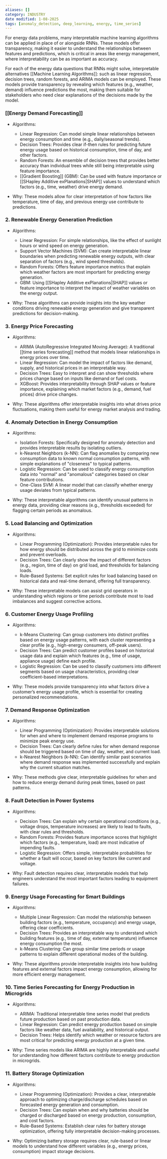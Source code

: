 ```yaml
---
aliases: []
category: INDUSTRY
date modified: 1-08-2025
tags: [anomaly_detection, deep_learning, energy, time_series]
---
```


For energy data problems, many interpretable machine learning algorithms can be applied in place of or alongside RNNs. These models offer transparency, making it easier to understand the relationships between features and predictions, which is critical in areas like energy management, where interpretability can be as important as accuracy.

For each of the energy data questions that RNNs might solve, interpretable alternatives [[Machine Learning Algorithms]]: such as linear regression, decision trees, random forests, and ARIMA models can be employed. These models provide transparency by revealing which features (e.g., weather, demand) influence predictions the most, making them suitable for stakeholders who need clear explanations of the decisions made by the model.

### [[Energy Demand Forecasting]]
   - Algorithms:
     - Linear Regression: Can model simple linear relationships between energy consumption and time (e.g., daily/seasonal trends).
     - Decision Trees: Provides clear if-then rules for predicting future energy usage based on historical consumption, time of day, and other factors.
     - Random Forests: An ensemble of decision trees that provides better accuracy than individual trees while still being interpretable using feature importance.
     - [[Gradient Boosting]] (GBM): Can be used with feature importance or [[SHapley Additive exPlanations|SHAP]] values to understand which factors (e.g., time, weather) drive energy demand.
   
   - Why: These models allow for clear interpretation of how factors like temperature, time of day, and previous energy use contribute to predictions.

### 2. Renewable Energy Generation Prediction
   - Algorithms:
     - Linear Regression: For simple relationships, like the effect of sunlight hours or wind speed on energy generation.
     - Support Vector Machines (SVM): Can create interpretable linear boundaries when predicting renewable energy outputs, with clear separation of factors (e.g., wind speed thresholds).
     - Random Forests: Offers feature importance metrics that explain which weather factors are most important for predicting energy generation.
     - GBM: Using [[SHapley Additive exPlanations|SHAP]] values or feature importance to interpret the impact of weather variables on the energy output.

   - Why: These algorithms can provide insights into the key weather conditions driving renewable energy generation and give transparent predictions for decision-making.
### 3. Energy Price Forecasting
   - Algorithms:
     - ARIMA (AutoRegressive Integrated Moving Average): A traditional [[time series forecasting]] method that models linear relationships in energy prices over time.
     - Linear Regression: Can model the impact of factors like demand, supply, and historical prices in an interpretable way.
     - Decision Trees: Easy to interpret and can show thresholds where prices change based on inputs like demand or fuel costs.
     - XGBoost: Provides interpretability through SHAP values or feature importance, explaining which market factors (e.g., demand, fuel prices) drive price changes.

   - Why: These algorithms offer interpretable insights into what drives price fluctuations, making them useful for energy market analysis and trading.

### 4. Anomaly Detection in Energy Consumption
   - Algorithms:
     - Isolation Forests: Specifically designed for anomaly detection and provides interpretable results by isolating outliers.
     - k-Nearest Neighbors (k-NN): Can flag anomalies by comparing new consumption data to known normal consumption patterns, with simple explanations of "closeness" to typical patterns.
     - Logistic Regression: Can be used to classify energy consumption data into "normal" and "anomalous" categories based on clear feature contributions.
     - One-Class SVM: A linear model that can classify whether energy usage deviates from typical patterns.

   - Why: These interpretable algorithms can identify unusual patterns in energy data, providing clear reasons (e.g., thresholds exceeded) for flagging certain periods as anomalous.

### 5. Load Balancing and Optimization
   - Algorithms:
     - Linear Programming (Optimization): Provides interpretable rules for how energy should be distributed across the grid to minimize costs and prevent overloads.
     - Decision Trees: Can clearly show the impact of different factors (e.g., region, time of day) on grid load, and thresholds for balancing loads.
     - Rule-Based Systems: Set explicit rules for load balancing based on historical data and real-time demand, offering full transparency.
   
   - Why: These interpretable models can assist grid operators in understanding which regions or time periods contribute most to load imbalances and suggest corrective actions.
### 6. Customer Energy Usage Profiling
   - Algorithms:
     - k-Means Clustering: Can group customers into distinct profiles based on energy usage patterns, with each cluster representing a clear profile (e.g., high-energy consumers, off-peak users).
     - Decision Trees: Can predict customer profiles based on historical usage data and explain which features (e.g., time of usage, appliance usage) define each profile.
     - Logistic Regression: Can be used to classify customers into different segments based on usage characteristics, providing clear coefficient-based interpretations.

   - Why: These models provide transparency into what factors drive a customer’s energy usage profile, which is essential for creating personalized recommendations.

### 7. Demand Response Optimization
   - Algorithms:
     - Linear Programming (Optimization): Provides interpretable solutions for when and where to implement demand response programs to minimize peak energy use.
     - Decision Trees: Can clearly define rules for when demand response should be triggered based on time of day, weather, and current load.
     - k-Nearest Neighbors (k-NN): Can identify similar past scenarios where demand response was implemented successfully and explain why the current situation matches.

   - Why: These methods give clear, interpretable guidelines for when and how to reduce energy demand during peak times, based on past patterns.

### 8. Fault Detection in Power Systems
   - Algorithms:
     - Decision Trees: Can explain why certain operational conditions (e.g., voltage drops, temperature increases) are likely to lead to faults, with clear rules and thresholds.
     - Random Forests: Provides feature importance scores that highlight which factors (e.g., temperature, load) are most indicative of impending faults.
     - Logistic Regression: Offers simple, interpretable probabilities for whether a fault will occur, based on key factors like current and voltage.

   - Why: Fault detection requires clear, interpretable models that help engineers understand the most important factors leading to equipment failures.

### 9. Energy Usage Forecasting for Smart Buildings
   - Algorithms:
     - Multiple Linear Regression: Can model the relationship between building factors (e.g., temperature, occupancy) and energy usage, offering clear coefficients.
     - Decision Trees: Provides an interpretable way to understand which building features (e.g., time of day, external temperature) influence energy consumption the most.
     - k-Means Clustering: Can group similar time periods or usage patterns to explain different operational modes of the building.
   
   - Why: These algorithms provide interpretable insights into how building features and external factors impact energy consumption, allowing for more efficient energy management.

### 10. Time Series Forecasting for Energy Production in Microgrids
   - Algorithms:
     - ARIMA: Traditional interpretable time series model that predicts future production based on past production data.
     - Linear Regression: Can predict energy production based on simple factors like weather data, fuel availability, and historical output.
     - Decision Trees: Helps identify which weather or resource factors are most critical for predicting energy production at a given time.

   - Why: Time series models like ARIMA are highly interpretable and useful for understanding how different factors contribute to energy production in microgrids.

### 11. Battery Storage Optimization
   - Algorithms:
     - Linear Programming (Optimization): Provides a clear, interpretable approach to optimizing charge/discharge schedules based on forecasted energy generation and consumption.
     - Decision Trees: Can explain when and why batteries should be charged or discharged based on energy production, consumption, and cost factors.
     - Rule-Based Systems: Establish clear rules for battery storage optimization, offering fully interpretable decision-making processes.

   - Why: Optimizing battery storage requires clear, rule-based or linear models to understand how different variables (e.g., energy prices, consumption) impact storage decisions.





